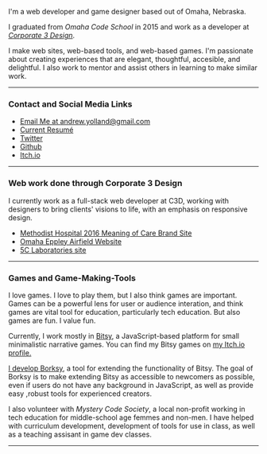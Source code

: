 I'm a web developer and game designer based out of Omaha, Nebraska.

I graduated from _Omaha Code School_ in 2015 and work as a developer at _[Corporate 3 Design](https://www.corporate3design.com/)_.

I make web sites, web-based tools, and web-based games. I'm passionate about creating experiences that are elegant, thoughtful, accesible, and delightful. I also work to mentor and assist others in learning to make similar work.

***

### Contact and Social Media Links

* [Email Me at andrew.yolland@gmail.com](mailto:andrew.yolland@gmail.com)
* [Current Resumé](media/pdf/resume_5-2018.pdf)
* [Twitter](https://twitter.com/AYolland)
* [Github](https://github.com/Ayolland)
* [Itch.io](https://ayolland.itch.io/)

***

### Web work done through Corporate 3 Design

I currently work as a full-stack web developer at C3D, working with designers to bring clients' visions to life, with an emphasis on responsive design.

* [Methodist Hospital 2016 Meaning of Care Brand Site]()
* [Omaha Eppley Airfield Website]()
* [5C Laboratories site]()

***

### Games and Game-Making-Tools

I love games. I love to play them, but I also think games are important. Games can be a powerful lens for user or audience interation, and think games are vital tool for education, particularly tech education. But also games are fun. I value fun.

Currently, I work mostly in [Bitsy](https://ledoux.itch.io/bitsy), a JavaScript-based platform for small minimalistic narrative games. You can find my Bitsy games on [my Itch.io profile.](https://ayolland.itch.io/)

[I develop Borksy](https://ayolland.github.io/borksy/), a tool for extending the functionality of Bitsy. The goal of Borksy is to make extending Bitsy as accessible to newcomers as possible, even if users do not have any background in JavaScript, as well as provide easy ,robust tools for experienced creators.

I also volunteer with _Mystery Code Society_, a local non-profit working in tech education for middle-school age femmes and non-men. I have helped with curriculum development, development of tools for use in class, as well as a teaching assisant in game dev classes.

***



